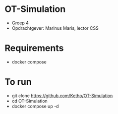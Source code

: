 # OT-Simulation
- Groep 4
- Opdrachtgever: Marinus Maris, lector CSS

# Requirements
- docker compose

# To run
- git clone https://github.com/Ketho/OT-Simulation
- cd OT-Simulation
- docker compose up -d
